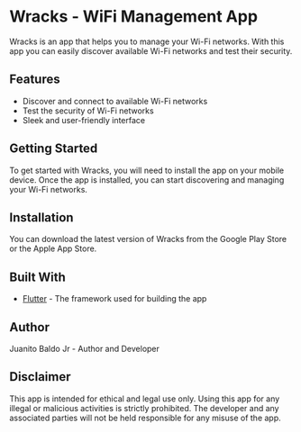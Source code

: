 # Wracks - WiFi Management App

Wracks is an app that helps you to manage your Wi-Fi networks. With this app you can easily discover available Wi-Fi networks and test their security.

## Features

- Discover and connect to available Wi-Fi networks
- Test the security of Wi-Fi networks
- Sleek and user-friendly interface

## Getting Started

To get started with Wracks, you will need to install the app on your mobile device. Once the app is installed, you can start discovering and managing your Wi-Fi networks.

## Installation
You can download the latest version of Wracks from the Google Play Store or the Apple App Store.

## Built With

- [Flutter](https://flutter.dev) - The framework used for building the app

## Author

Juanito Baldo Jr - Author and Developer

## Disclaimer
This app is intended for ethical and legal use only. Using this app for any illegal or malicious activities is strictly prohibited. The developer and any associated parties will not be held responsible for any misuse of the app.